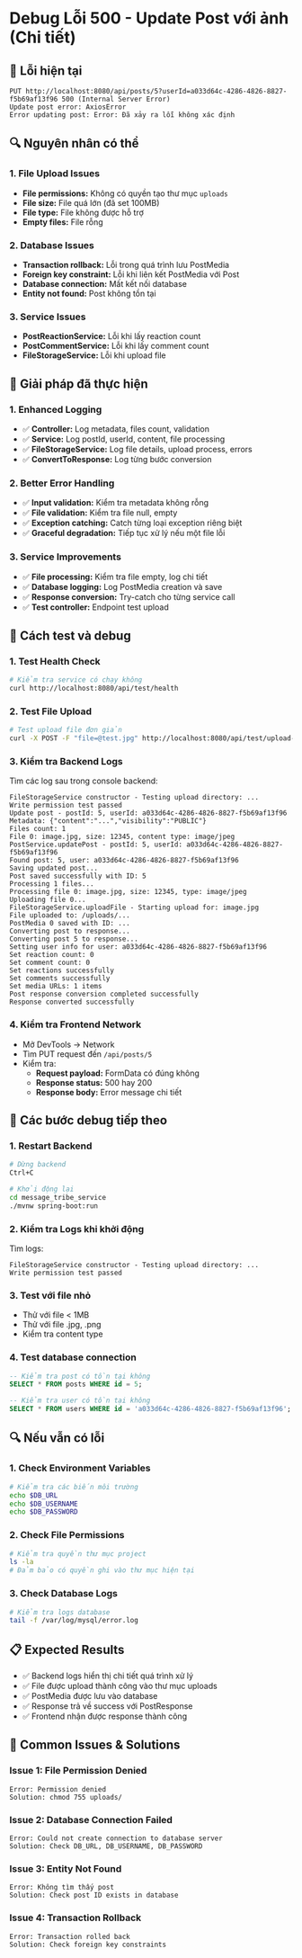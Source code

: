 # Debug Lỗi 500 - Update Post với ảnh (Chi tiết)

## 🐛 **Lỗi hiện tại**
```
PUT http://localhost:8080/api/posts/5?userId=a033d64c-4286-4826-8827-f5b69af13f96 500 (Internal Server Error)
Update post error: AxiosError
Error updating post: Error: Đã xảy ra lỗi không xác định
```

## 🔍 **Nguyên nhân có thể**

### **1. File Upload Issues**
- **File permissions:** Không có quyền tạo thư mục `uploads`
- **File size:** File quá lớn (đã set 100MB)
- **File type:** File không được hỗ trợ
- **Empty files:** File rỗng

### **2. Database Issues**
- **Transaction rollback:** Lỗi trong quá trình lưu PostMedia
- **Foreign key constraint:** Lỗi khi liên kết PostMedia với Post
- **Database connection:** Mất kết nối database
- **Entity not found:** Post không tồn tại

### **3. Service Issues**
- **PostReactionService:** Lỗi khi lấy reaction count
- **PostCommentService:** Lỗi khi lấy comment count
- **FileStorageService:** Lỗi khi upload file

## 🔧 **Giải pháp đã thực hiện**

### **1. Enhanced Logging**
- ✅ **Controller:** Log metadata, files count, validation
- ✅ **Service:** Log postId, userId, content, file processing
- ✅ **FileStorageService:** Log file details, upload process, errors
- ✅ **ConvertToResponse:** Log từng bước conversion

### **2. Better Error Handling**
- ✅ **Input validation:** Kiểm tra metadata không rỗng
- ✅ **File validation:** Kiểm tra file null, empty
- ✅ **Exception catching:** Catch từng loại exception riêng biệt
- ✅ **Graceful degradation:** Tiếp tục xử lý nếu một file lỗi

### **3. Service Improvements**
- ✅ **File processing:** Kiểm tra file empty, log chi tiết
- ✅ **Database logging:** Log PostMedia creation và save
- ✅ **Response conversion:** Try-catch cho từng service call
- ✅ **Test controller:** Endpoint test upload

## 🧪 **Cách test và debug**

### **1. Test Health Check**
```bash
# Kiểm tra service có chạy không
curl http://localhost:8080/api/test/health
```

### **2. Test File Upload**
```bash
# Test upload file đơn giản
curl -X POST -F "file=@test.jpg" http://localhost:8080/api/test/upload-test
```

### **3. Kiểm tra Backend Logs**
Tìm các log sau trong console backend:
```
FileStorageService constructor - Testing upload directory: ...
Write permission test passed
Update post - postId: 5, userId: a033d64c-4286-4826-8827-f5b69af13f96
Metadata: {"content":"...","visibility":"PUBLIC"}
Files count: 1
File 0: image.jpg, size: 12345, content type: image/jpeg
PostService.updatePost - postId: 5, userId: a033d64c-4286-4826-8827-f5b69af13f96
Found post: 5, user: a033d64c-4286-4826-8827-f5b69af13f96
Saving updated post...
Post saved successfully with ID: 5
Processing 1 files...
Processing file 0: image.jpg, size: 12345, type: image/jpeg
Uploading file 0...
FileStorageService.uploadFile - Starting upload for: image.jpg
File uploaded to: /uploads/...
PostMedia 0 saved with ID: ...
Converting post to response...
Converting post 5 to response...
Setting user info for user: a033d64c-4286-4826-8827-f5b69af13f96
Set reaction count: 0
Set comment count: 0
Set reactions successfully
Set comments successfully
Set media URLs: 1 items
Post response conversion completed successfully
Response converted successfully
```

### **4. Kiểm tra Frontend Network**
- Mở DevTools → Network
- Tìm PUT request đến `/api/posts/5`
- Kiểm tra:
  - **Request payload:** FormData có đúng không
  - **Response status:** 500 hay 200
  - **Response body:** Error message chi tiết

## 🎯 **Các bước debug tiếp theo**

### **1. Restart Backend**
```bash
# Dừng backend
Ctrl+C

# Khởi động lại
cd message_tribe_service
./mvnw spring-boot:run
```

### **2. Kiểm tra Logs khi khởi động**
Tìm logs:
```
FileStorageService constructor - Testing upload directory: ...
Write permission test passed
```

### **3. Test với file nhỏ**
- Thử với file < 1MB
- Thử với file .jpg, .png
- Kiểm tra content type

### **4. Test database connection**
```sql
-- Kiểm tra post có tồn tại không
SELECT * FROM posts WHERE id = 5;

-- Kiểm tra user có tồn tại không
SELECT * FROM users WHERE id = 'a033d64c-4286-4826-8827-f5b69af13f96';
```

## 🔍 **Nếu vẫn có lỗi**

### **1. Check Environment Variables**
```bash
# Kiểm tra các biến môi trường
echo $DB_URL
echo $DB_USERNAME
echo $DB_PASSWORD
```

### **2. Check File Permissions**
```bash
# Kiểm tra quyền thư mục project
ls -la
# Đảm bảo có quyền ghi vào thư mục hiện tại
```

### **3. Check Database Logs**
```bash
# Kiểm tra logs database
tail -f /var/log/mysql/error.log
```

## 📋 **Expected Results**
- ✅ Backend logs hiển thị chi tiết quá trình xử lý
- ✅ File được upload thành công vào thư mục uploads
- ✅ PostMedia được lưu vào database
- ✅ Response trả về success với PostResponse
- ✅ Frontend nhận được response thành công

## 🚨 **Common Issues & Solutions**

### **Issue 1: File Permission Denied**
```
Error: Permission denied
Solution: chmod 755 uploads/
```

### **Issue 2: Database Connection Failed**
```
Error: Could not create connection to database server
Solution: Check DB_URL, DB_USERNAME, DB_PASSWORD
```

### **Issue 3: Entity Not Found**
```
Error: Không tìm thấy post
Solution: Check post ID exists in database
```

### **Issue 4: Transaction Rollback**
```
Error: Transaction rolled back
Solution: Check foreign key constraints
```


